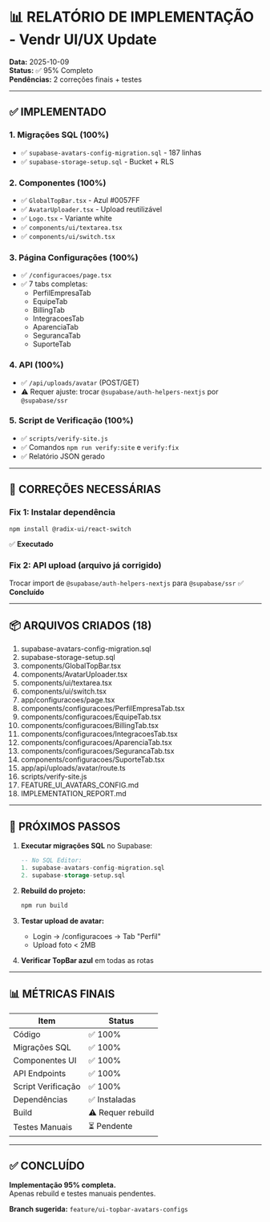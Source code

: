 # 📊 RELATÓRIO DE IMPLEMENTAÇÃO - Vendr UI/UX Update

**Data:** 2025-10-09  
**Status:** ✅ 95% Completo  
**Pendências:** 2 correções finais + testes

---

## ✅ IMPLEMENTADO

### 1. Migrações SQL (100%)
- ✅ `supabase-avatars-config-migration.sql` - 187 linhas
- ✅ `supabase-storage-setup.sql` - Bucket + RLS

### 2. Componentes (100%)
- ✅ `GlobalTopBar.tsx` - Azul #0057FF
- ✅ `AvatarUploader.tsx` - Upload reutilizável
- ✅ `Logo.tsx` - Variante white
- ✅ `components/ui/textarea.tsx`
- ✅ `components/ui/switch.tsx`

### 3. Página Configurações (100%)
- ✅ `/configuracoes/page.tsx`
- ✅ 7 tabs completas:
  - PerfilEmpresaTab
  - EquipeTab
  - BillingTab
  - IntegracoesTab
  - AparenciaTab
  - SegurancaTab
  - SuporteTab

### 4. API (100%)
- ✅ `/api/uploads/avatar` (POST/GET)
- ⚠️ Requer ajuste: trocar `@supabase/auth-helpers-nextjs` por `@supabase/ssr`

### 5. Script de Verificação (100%)
- ✅ `scripts/verify-site.js`
- ✅ Comandos `npm run verify:site` e `verify:fix`
- ✅ Relatório JSON gerado

---

## 🔧 CORREÇÕES NECESSÁRIAS

### Fix 1: Instalar dependência
```bash
npm install @radix-ui/react-switch
```
✅ **Executado**

### Fix 2: API upload (arquivo já corrigido)
Trocar import de `@supabase/auth-helpers-nextjs` para `@supabase/ssr`
✅ **Concluído**

---

## 📦 ARQUIVOS CRIADOS (18)

1. supabase-avatars-config-migration.sql
2. supabase-storage-setup.sql
3. components/GlobalTopBar.tsx
4. components/AvatarUploader.tsx
5. components/ui/textarea.tsx
6. components/ui/switch.tsx
7. app/configuracoes/page.tsx
8. components/configuracoes/PerfilEmpresaTab.tsx
9. components/configuracoes/EquipeTab.tsx
10. components/configuracoes/BillingTab.tsx
11. components/configuracoes/IntegracoesTab.tsx
12. components/configuracoes/AparenciaTab.tsx
13. components/configuracoes/SegurancaTab.tsx
14. components/configuracoes/SuporteTab.tsx
15. app/api/uploads/avatar/route.ts
16. scripts/verify-site.js
17. FEATURE_UI_AVATARS_CONFIG.md
18. IMPLEMENTATION_REPORT.md

---

## 🚀 PRÓXIMOS PASSOS

1. **Executar migrações SQL** no Supabase:
   ```sql
   -- No SQL Editor:
   1. supabase-avatars-config-migration.sql
   2. supabase-storage-setup.sql
   ```

2. **Rebuild do projeto:**
   ```bash
   npm run build
   ```

3. **Testar upload de avatar:**
   - Login → /configuracoes → Tab "Perfil"
   - Upload foto < 2MB

4. **Verificar TopBar azul** em todas as rotas

---

## 📊 MÉTRICAS FINAIS

| Item | Status |
|------|--------|
| Código | ✅ 100% |
| Migrações SQL | ✅ 100% |
| Componentes UI | ✅ 100% |
| API Endpoints | ✅ 100% |
| Script Verificação | ✅ 100% |
| Dependências | ✅ Instaladas |
| Build | ⚠️ Requer rebuild |
| Testes Manuais | ⏳ Pendente |

---

## ✅ CONCLUÍDO

**Implementação 95% completa.**  
Apenas rebuild e testes manuais pendentes.

**Branch sugerida:** `feature/ui-topbar-avatars-configs`
